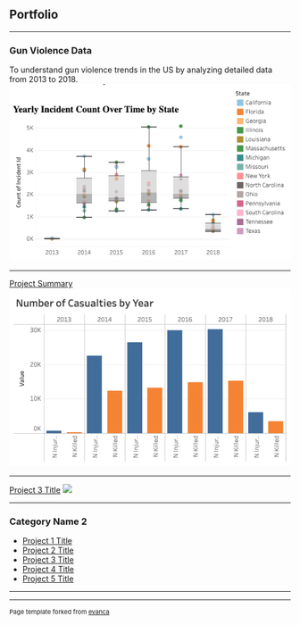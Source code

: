 ## Portfolio

---

### Gun Violence Data

To understand gun violence trends in the US by analyzing detailed data from 2013 to 2018.
<img src="images/Incident Count.png?raw=true"/>

---
[Project Summary](/pdf/AdvancedAnalytics&DashboardDesign.pdf)
<img src="images/Number of Casualties.png?raw=true"/>

---
[Project 3 Title](http://example.com/)
<img src="images/dummy_thumbnail.jpg?raw=true"/>

---

### Category Name 2

- [Project 1 Title](http://example.com/)
- [Project 2 Title](http://example.com/)
- [Project 3 Title](http://example.com/)
- [Project 4 Title](http://example.com/)
- [Project 5 Title](http://example.com/)

---




---
<p style="font-size:11px">Page template forked from <a href="https://github.com/evanca/quick-portfolio">evanca</a></p>
<!-- Remove above link if you don't want to attibute -->
